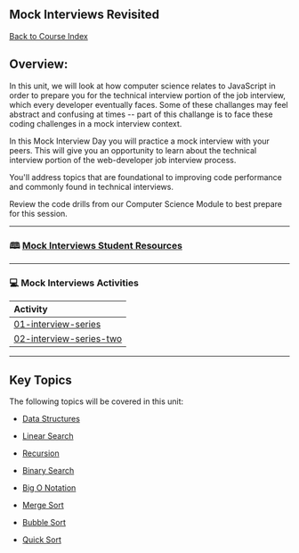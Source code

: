 ## Mock Interviews Revisited
[Back to Course Index](../../README.md)

## Overview:

In this unit, we will look at how computer science relates to JavaScript in order to prepare you for the technical interview portion of the job interview, which every developer eventually faces. Some of these challanges may feel abstract and confusing at times -- part of this challange is to face these coding challenges in a mock interview context.


In this Mock Interview Day you will practice a mock interview with your peers. This will give you an opportunity to learn about the technical interview portion of the web-developer job interview process. 

You'll address topics that are foundational to improving code performance and commonly found in technical interviews.

Review the code drills from our Computer Science Module to best prepare for this session. 

-----
### 🕮 **[Mock Interviews Student Resources](student-resources/README.md)**

-----
### 💻 Mock Interviews Activities

|  Activity |
|:--	|
|[01-interview-series](activities/01-interview-series-one-revisted/README.md)|
|[02-interview-series-two](activities/02-interview-series-two/README.md)|

<hr>

## Key Topics

The following topics will be covered in this unit:


* [Data Structures](https://en.wikipedia.org/wiki/Data_structure)

* [Linear Search](https://en.wikipedia.org/wiki/Linear_search)

* [Recursion](https://en.wikipedia.org/wiki/Recursion)

* [Binary Search](https://en.wikipedia.org/wiki/Binary_search_algorithm)

* [Big O Notation](https://en.wikipedia.org/wiki/Big_O_notation)

* [Merge Sort](https://en.wikipedia.org/wiki/Sorting_algorithm#Merge_sort)

* [Bubble Sort](https://en.wikipedia.org/wiki/Sorting_algorithm#Bubble_sort)

* [Quick Sort](https://en.wikipedia.org/wiki/Sorting_algorithm#Quicksort)